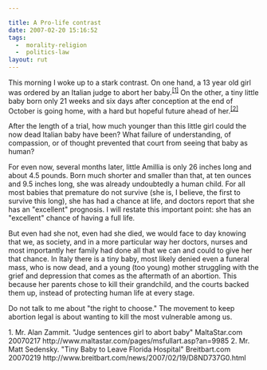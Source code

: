 ```yaml
---

title: A Pro-life contrast
date: 2007-02-20 15:16:52
tags:
  -  morality-religion
  -  politics-law
layout: rut
---
```


This morning I woke up to a stark contrast.  On one hand, a 13 year old girl was ordered by an Italian judge to abort her baby.<sup>[\[1\]][ref1]</sup>  On the other, a tiny little baby born only 21 weeks and six days after conception at the end of October is going home, with a hard but hopeful future ahead of her.<sup>[\[2\]][ref2]</sup>

After the length of a trial, how much younger than this little girl could the now dead Italian baby have been?  What failure of understanding, of compassion, or of thought prevented that court from seeing that baby as human?

For even now, several months later, little Amillia is only 26 inches long and about 4.5 pounds.  Born much shorter and smaller than that, at ten ounces and 9.5 inches long, she was already undoubtedly a human child.  For all most babies that premature do not survive (she is, I believe, the first to survive this long), she has had a chance at life, and doctors report that she has an "excellent" prognosis.  I will restate this important point: she has an "excellent" chance of having a full life.

But even had she not, even had she died, we would face to day knowing that we, as society, and in a more particular way her doctors, nurses and most importantly her family had done all that we can and could to give her that chance.  In Italy there is a tiny baby, most likely denied even a funeral mass, who is now dead, and a young (too young) mother struggling with the grief and depression that comes as the aftermath of an abortion.  This because her parents chose to kill their grandchild, and the courts backed them up, instead of protecting human life at every stage.

Do not talk to me about "the right to choose."  The movement to keep abortion legal is about wanting to kill the most vulnerable among us.

<div markdown="1" class="postrefs">
1. Mr. Alan Zammit.  "Judge sentences girl to abort baby" MaltaStar.com  20070217 http://www.maltastar.com/pages/msfullart.asp?an=9985
2. Mr. Matt Sedensky.  "Tiny Baby to Leave Florida Hospital" Breitbart.com 20070219 http://www.breitbart.com/news/2007/02/19/D8ND737G0.html
</div>

[ref1]: http://www.maltastar.com/pages/msfullart.asp?an=9985 "Judge sentences girl to abort baby"
[ref2]: http://www.breitbart.com/news/2007/02/19/D8ND737G0.html "Tiny Baby to Leave Florida Hospital"

